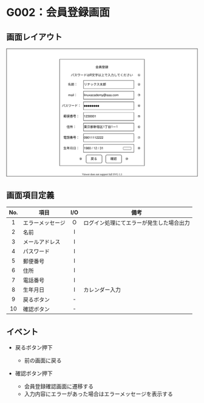 # G002：会員登録画面

## 画面レイアウト

![](image/G002_会員登録画面.svg)

## 画面項目定義

|  No.  |  項目  |  I/O  |  備考  |
| :---: | --- |:---:| --- |
| 1 | エラーメッセージ | O | ログイン処理にてエラーが発生した場合出力 |
| 2 | 名前 | I |  |
| 3 | メールアドレス | I |  |
| 4 | パスワード | I |  |
| 5 | 郵便番号 | I |  |
| 6 | 住所 | I |  |
| 7 | 電話番号 | I |  |
| 8 | 生年月日 | I | カレンダー入力 |
| 9 | 戻るボタン | - |  |
| 10 | 確認ボタン | - |  |

## イベント

- 戻るボタン押下
    - 前の画面に戻る

- 確認ボタン押下
    - 会員登録確認画面に遷移する
    - 入力内容にエラーがあった場合はエラーメッセージを表示する
